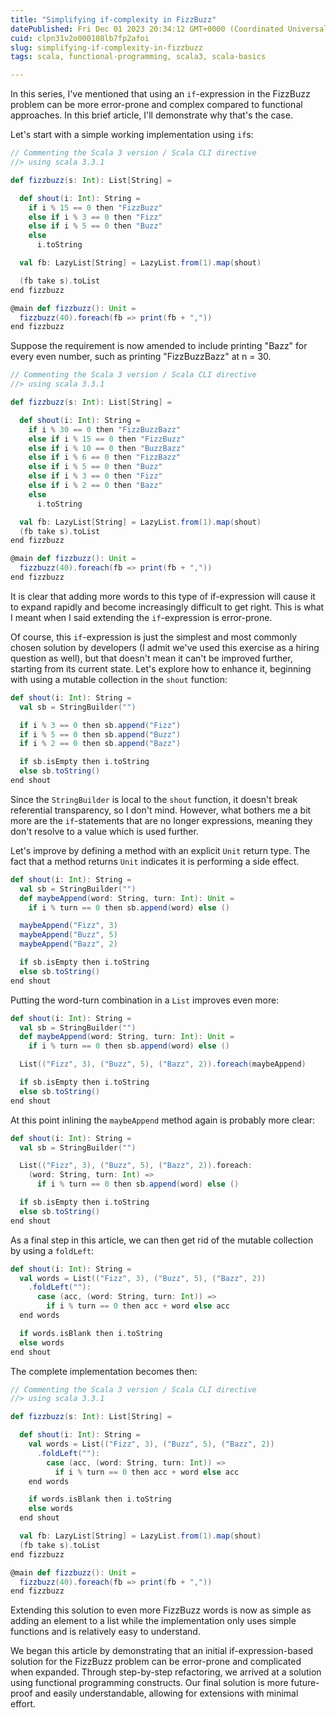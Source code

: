 ```yaml
---
title: "Simplifying if-complexity in FizzBuzz"
datePublished: Fri Dec 01 2023 20:34:12 GMT+0000 (Coordinated Universal Time)
cuid: clpn31v2o000108lb7fp2afoi
slug: simplifying-if-complexity-in-fizzbuzz
tags: scala, functional-programming, scala3, scala-basics

---
```


In this series, I've mentioned that using an `if`\-expression in the FizzBuzz problem can be more error-prone and complex compared to functional approaches. In this brief article, I'll demonstrate why that's the case.

Let's start with a simple working implementation using `if`s:

```scala
// Commenting the Scala 3 version / Scala CLI directive
//> using scala 3.3.1

def fizzbuzz(s: Int): List[String] =

  def shout(i: Int): String =
    if i % 15 == 0 then "FizzBuzz"
    else if i % 3 == 0 then "Fizz"
    else if i % 5 == 0 then "Buzz"
    else
      i.toString

  val fb: LazyList[String] = LazyList.from(1).map(shout)

  (fb take s).toList
end fizzbuzz

@main def fizzbuzz(): Unit =
  fizzbuzz(40).foreach(fb => print(fb + ","))
end fizzbuzz
```

Suppose the requirement is now amended to include printing "Bazz" for every even number, such as printing "FizzBuzzBazz" at n = 30.

```scala
// Commenting the Scala 3 version / Scala CLI directive
//> using scala 3.3.1

def fizzbuzz(s: Int): List[String] =

  def shout(i: Int): String =
    if i % 30 == 0 then "FizzBuzzBazz"
    else if i % 15 == 0 then "FizzBuzz"
    else if i % 10 == 0 then "BuzzBazz"
    else if i % 6 == 0 then "FizzBazz"
    else if i % 5 == 0 then "Buzz"
    else if i % 3 == 0 then "Fizz"
    else if i % 2 == 0 then "Bazz"
    else
      i.toString

  val fb: LazyList[String] = LazyList.from(1).map(shout)
  (fb take s).toList
end fizzbuzz

@main def fizzbuzz(): Unit =
  fizzbuzz(40).foreach(fb => print(fb + ","))
end fizzbuzz
```

It is clear that adding more words to this type of if-expression will cause it to expand rapidly and become increasingly difficult to get right. This is what I meant when I said extending the `if`\-expression is error-prone.

Of course, this `if`\-expression is just the simplest and most commonly chosen solution by developers (I admit we've used this exercise as a hiring question as well), but that doesn't mean it can't be improved further, starting from its current state. Let's explore how to enhance it, beginning with using a mutable collection in the `shout` function:

```scala
def shout(i: Int): String =
  val sb = StringBuilder("")

  if i % 3 == 0 then sb.append("Fizz")
  if i % 5 == 0 then sb.append("Buzz")
  if i % 2 == 0 then sb.append("Bazz")

  if sb.isEmpty then i.toString
  else sb.toString()
end shout
```

Since the `StringBuilder` is local to the `shout` function, it doesn't break referential transparency, so I don't mind. However, what bothers me a bit more are the `if`\-statements that are no longer expressions, meaning they don't resolve to a value which is used further.

Let's improve by defining a method with an explicit `Unit` return type. The fact that a method returns `Unit` indicates it is performing a side effect.

```scala
def shout(i: Int): String =
  val sb = StringBuilder("")
  def maybeAppend(word: String, turn: Int): Unit =
    if i % turn == 0 then sb.append(word) else ()

  maybeAppend("Fizz", 3)
  maybeAppend("Buzz", 5)
  maybeAppend("Bazz", 2)

  if sb.isEmpty then i.toString
  else sb.toString()
end shout
```

Putting the word-turn combination in a `List` improves even more:

```scala
def shout(i: Int): String =
  val sb = StringBuilder("")
  def maybeAppend(word: String, turn: Int): Unit =
    if i % turn == 0 then sb.append(word) else ()

  List(("Fizz", 3), ("Buzz", 5), ("Bazz", 2)).foreach(maybeAppend)

  if sb.isEmpty then i.toString
  else sb.toString()
end shout
```

At this point inlining the `maybeAppend` method again is probably more clear:

```scala
def shout(i: Int): String =
  val sb = StringBuilder("")

  List(("Fizz", 3), ("Buzz", 5), ("Bazz", 2)).foreach:
    (word: String, turn: Int) =>
      if i % turn == 0 then sb.append(word) else ()

  if sb.isEmpty then i.toString
  else sb.toString()
end shout
```

As a final step in this article, we can then get rid of the mutable collection by using a `foldLeft`:

```scala
def shout(i: Int): String =
  val words = List(("Fizz", 3), ("Buzz", 5), ("Bazz", 2))
    .foldLeft(""):
      case (acc, (word: String, turn: Int)) =>
        if i % turn == 0 then acc + word else acc
  end words

  if words.isBlank then i.toString
  else words
end shout
```

The complete implementation becomes then:

```scala
// Commenting the Scala 3 version / Scala CLI directive
//> using scala 3.3.1

def fizzbuzz(s: Int): List[String] =

  def shout(i: Int): String =
    val words = List(("Fizz", 3), ("Buzz", 5), ("Bazz", 2))
      .foldLeft(""):
        case (acc, (word: String, turn: Int)) =>
          if i % turn == 0 then acc + word else acc
    end words

    if words.isBlank then i.toString
    else words
  end shout

  val fb: LazyList[String] = LazyList.from(1).map(shout)
  (fb take s).toList
end fizzbuzz

@main def fizzbuzz(): Unit =
  fizzbuzz(40).foreach(fb => print(fb + ","))
end fizzbuzz
```

Extending this solution to even more FizzBuzz words is now as simple as adding an element to a list while the implementation only uses simple functions and is relatively easy to understand.

We began this article by demonstrating that an initial if-expression-based solution for the FizzBuzz problem can be error-prone and complicated when expanded. Through step-by-step refactoring, we arrived at a solution using functional programming constructs. Our final solution is more future-proof and easily understandable, allowing for extensions with minimal effort.